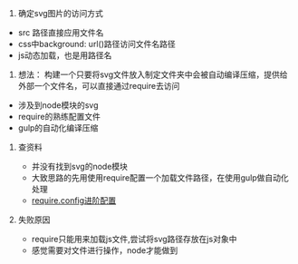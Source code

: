 1. 确定svg图片的访问方式
  * src 路径直接应用文件名
  * css中background: url()路径访问文件名路径
  * js动态加载，也是用路径名

1. 想法： 构建一个只要将svg文件放入制定文件夹中会被自动编译压缩，提供给外部一个文件名，可以直接通过require去访问
  * 涉及到node模块的svg
  * require的熟练配置文件
  * gulp的自动化编译压缩

1. 查资料
	* 并没有找到svg的node模块
	* 大致思路的先用使用require配置一个加载文件路径，在使用gulp做自动化处理
	* [require.config进阶配置](https://segmentfault.com/a/1190000002401665)

1. 失败原因
	* require只能用来加载js文件,尝试将svg路径存放在js对象中
	* 感觉需要对文件进行操作，node才能做到